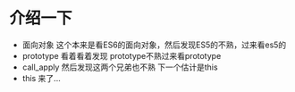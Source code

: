 # 介绍一下

* 面向对象  这个本来是看ES6的面向对象，然后发现ES5的不熟，过来看es5的
* prototype 看着看着发现 prototype不熟过来看prototype
* call_apply 然后发现这两个兄弟也不熟 下一个估计是this
* this 来了...